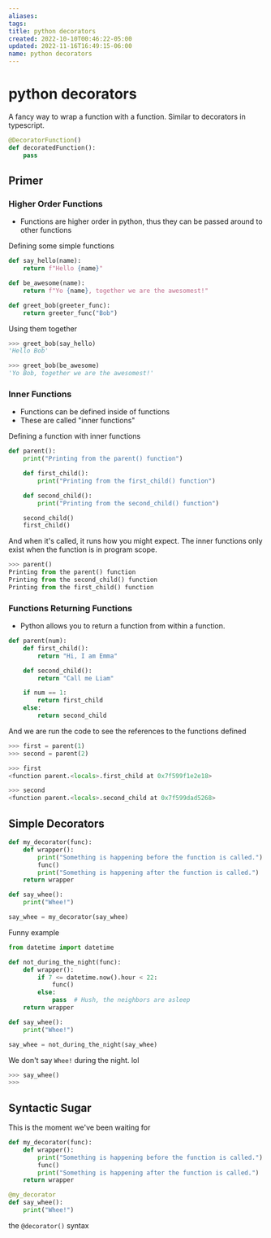 ```yaml
---
aliases: 
tags: 
title: python decorators
created: 2022-10-10T00:46:22-05:00
updated: 2022-11-16T16:49:15-06:00
name: python decorators
---
```

# python decorators

A fancy way to wrap a function with a function.  Similar to decorators in typescript.

```python
@DecoratorFunction()
def decoratedFunction():
	pass
```

## Primer

### Higher Order Functions
- Functions are higher order in python, thus they can be passed around to other functions

Defining some simple functions
```python
def say_hello(name):
    return f"Hello {name}"

def be_awesome(name):
    return f"Yo {name}, together we are the awesomest!"

def greet_bob(greeter_func):
    return greeter_func("Bob")

```

Using them together
```python
>>> greet_bob(say_hello)
'Hello Bob'

>>> greet_bob(be_awesome)
'Yo Bob, together we are the awesomest!'
```

### Inner Functions
- Functions can be defined inside of functions
- These are called "inner functions"

Defining a function with inner functions
```python
def parent():
    print("Printing from the parent() function")

    def first_child():
        print("Printing from the first_child() function")

    def second_child():
        print("Printing from the second_child() function")

    second_child()
    first_child()
```

And when it's called, it runs how you might expect.  The inner functions only exist when the function is in program scope.
```python
>>> parent()
Printing from the parent() function
Printing from the second_child() function
Printing from the first_child() function
```

### Functions Returning Functions
- Python allows you to return a function from within a function.

```python
def parent(num):
    def first_child():
        return "Hi, I am Emma"

    def second_child():
        return "Call me Liam"

    if num == 1:
        return first_child
    else:
        return second_child
```

And we are run the code to see the references to the functions defined
```python
>>> first = parent(1)
>>> second = parent(2)

>>> first
<function parent.<locals>.first_child at 0x7f599f1e2e18>

>>> second
<function parent.<locals>.second_child at 0x7f599dad5268>
```

## Simple Decorators

```python
def my_decorator(func):
    def wrapper():
        print("Something is happening before the function is called.")
        func()
        print("Something is happening after the function is called.")
    return wrapper

def say_whee():
    print("Whee!")

say_whee = my_decorator(say_whee)
```

Funny example
```python
from datetime import datetime

def not_during_the_night(func):
    def wrapper():
        if 7 <= datetime.now().hour < 22:
            func()
        else:
            pass  # Hush, the neighbors are asleep
    return wrapper

def say_whee():
    print("Whee!")

say_whee = not_during_the_night(say_whee)
```

We don't say `Whee!` during the night. lol

```python
>>> say_whee()
>>>
```

## Syntactic Sugar

This is the moment we've been waiting for
```python
def my_decorator(func):
    def wrapper():
        print("Something is happening before the function is called.")
        func()
        print("Something is happening after the function is called.")
    return wrapper

@my_decorator
def say_whee():
    print("Whee!")
```

the `@decorator()` syntax

